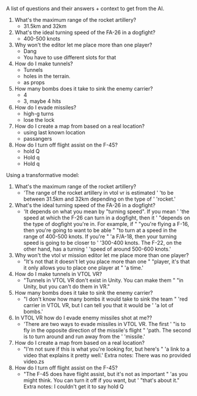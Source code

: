 A list of questions and their answers + context to get from the AI.

1. What's the maximum range of the rocket artillery?
    - 31.5km and 32km
2. What's the ideal turning speed of the FA-26 in a dogfight?
    - 400-500 knots
3. Why won't the editor let me place more than one player?
    - Dang
    - You have to use different slots for that
4. How do I make tunnels?
    - Tunnels
    - holes in the terrain.
    - as props
5. How many bombs does it take to sink the enemy carrier?
    - 4
    - 3, maybe 4 hits
6. How do I evade missiles?
    - high-g turns
    - lose the lock
7. How do I create a map from based on a real location?
    - using last known location
    - passangers
8. How do I turn off flight assist on the F-45?
    - hold Q
    - Hold q
    - Hold q

Using a transformative model:
1. What's the maximum range of the rocket artillery?
    - 'The range of the rocket artillery in vtol vr is estimated '
      'to be between 31.5km and 32km depending on the type of '
      'rocket.'
2. What's the ideal turning speed of the FA-26 in a dogfight?
    - 'It depends on what you mean by "turning speed". If you mean '
      'the speed at which the F-26 can turn in a dogfight, then it '
      "depends on the type of dogfight you're in. For example, if "
      "you're flying a F-16, then you're going to want to be able "
      "to turn at a speed in the range of 400-500 knots. If you're "
      'a F/A-18, then your turning speed is going to be closer to '
      '300-400 knots. The F-22, on the other hand, has a turning '
      'speed of around 500-600 knots.'
3. Why won't the vtol vr mission editor let me place more than one player?
    - "It's not that it doesn't let you place more than one "
      "player, it's that it only allows you to place one player at "
      'a time.'
4. How do I make tunnels in VTOL VR?
    -  "Tunnels in VTOL VR don't exist in Unity. You can make them "
        "in Unity, but you can't do them in VR."
5. How many bombs does it take to sink the enemy carrier?
    - "I don't know how many bombs it would take to sink the team "
      'red carrier in VTOL VR, but I can tell you that it would be '
      'a lot of bombs.'
6. In VTOL VR how do I evade enemy missiles shot at me??
    - 'There are two ways to evade missiles in VTOL VR. The first '
      "is to fly in the opposite direction of the missile's flight "
      'path. The second is to turn around and run away from the '
      'missile.'
7. How do I create a map from based on a real location?
    - "I'm not sure if this is what you're looking for, but here's "
    'a link to a video that explains it pretty well.'
    Extra notes: There was no provided video.zs
8. How do I turn off flight assist on the F-45?
    - "The F-45 does have flight assist, but it's not as important "
    'as you might think. You can turn it off if you want, but '
    "that's about it."
    Extra notes: I couldn't get it to say hold Q